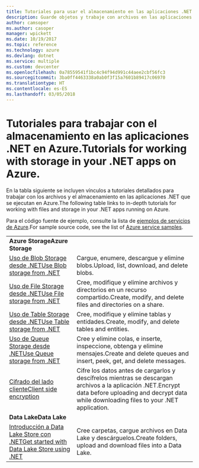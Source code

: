 ```yaml
---
title: Tutoriales para usar el almacenamiento en las aplicaciones .NET en Azure
description: Guarde objetos y trabaje con archivos en las aplicaciones .NET que se ejecutan en Azure
author: camsoper
ms.author: casoper
manager: wpickett
ms.date: 10/19/2017
ms.topic: reference
ms.technology: azure
ms.devlang: dotnet
ms.service: multiple
ms.custom: devcenter
ms.openlocfilehash: 0a78559541f1bc4c94f94d991c44aee2cbf56fc3
ms.sourcegitcommit: 3ba0ff4463338a0ab0f3f15a7601b89417c06970
ms.translationtype: HT
ms.contentlocale: es-ES
ms.lasthandoff: 03/05/2018
---
```

# <a name="tutorials-for-working-with-storage-in-your-net-apps-on-azure"></a><span data-ttu-id="f6ac4-103">Tutoriales para trabajar con el almacenamiento en las aplicaciones .NET en Azure.</span><span class="sxs-lookup"><span data-stu-id="f6ac4-103">Tutorials for working with storage in your .NET apps on Azure.</span></span>

<span data-ttu-id="f6ac4-104">En la tabla siguiente se incluyen vínculos a tutoriales detallados para trabajar con los archivos y el almacenamiento en las aplicaciones .NET que se ejecutan en Azure.</span><span class="sxs-lookup"><span data-stu-id="f6ac4-104">The following table links to in-depth tutorials for working with files and storage in your .NET apps running on Azure.</span></span>

<span data-ttu-id="f6ac4-105">Para el código fuente de ejemplo, consulte la lista de [ejemplos de servicios de Azure](https://azure.microsoft.com/resources/samples/?platform=dotnet).</span><span class="sxs-lookup"><span data-stu-id="f6ac4-105">For sample source code, see the list of [Azure service samples](https://azure.microsoft.com/resources/samples/?platform=dotnet).</span></span>

| | |
|---|---|
| <span data-ttu-id="f6ac4-106">**Azure Storage**</span><span class="sxs-lookup"><span data-stu-id="f6ac4-106">**Azure Storage**</span></span> ||
| <span data-ttu-id="f6ac4-107">[Uso de Blob Storage desde .NET][1]</span><span class="sxs-lookup"><span data-stu-id="f6ac4-107">[Use Blob storage from .NET][1]</span></span> | <span data-ttu-id="f6ac4-108">Cargue, enumere, descargue y elimine blobs.</span><span class="sxs-lookup"><span data-stu-id="f6ac4-108">Upload, list, download, and delete blobs.</span></span> |
| <span data-ttu-id="f6ac4-109">[Uso de File Storage desde .NET][4]</span><span class="sxs-lookup"><span data-stu-id="f6ac4-109">[Use File storage from .NET][4]</span></span> | <span data-ttu-id="f6ac4-110">Cree, modifique y elimine archivos y directorios en un recurso compartido.</span><span class="sxs-lookup"><span data-stu-id="f6ac4-110">Create, modify, and delete files and directories on a share.</span></span> | 
| <span data-ttu-id="f6ac4-111">[Uso de Table Storage desde .NET][3]</span><span class="sxs-lookup"><span data-stu-id="f6ac4-111">[Use Table storage from .NET][3]</span></span> | <span data-ttu-id="f6ac4-112">Cree, modifique y elimine tablas y entidades.</span><span class="sxs-lookup"><span data-stu-id="f6ac4-112">Create, modify, and delete tables and entities.</span></span> |
| <span data-ttu-id="f6ac4-113">[Uso de Queue Storage desde .NET][2]</span><span class="sxs-lookup"><span data-stu-id="f6ac4-113">[Use Queue storage from .NET][2]</span></span> | <span data-ttu-id="f6ac4-114">Cree y elimine colas, e inserte, inspeccione, obtenga y elimine mensajes.</span><span class="sxs-lookup"><span data-stu-id="f6ac4-114">Create and delete queues and insert, peek, get, and delete messages.</span></span> |
| <span data-ttu-id="f6ac4-115">[Cifrado del lado cliente][5]</span><span class="sxs-lookup"><span data-stu-id="f6ac4-115">[Client side encryption][5]</span></span> | <span data-ttu-id="f6ac4-116">Cifre los datos antes de cargarlos y descífrelos mientras se descargan archivos a la aplicación .NET.</span><span class="sxs-lookup"><span data-stu-id="f6ac4-116">Encrypt data before uploading and decrypt data while downloading files to your .NET application.</span></span> 
|<span data-ttu-id="f6ac4-117">**Data Lake**</span><span class="sxs-lookup"><span data-stu-id="f6ac4-117">**Data Lake**</span></span>||
| <span data-ttu-id="f6ac4-118">[Introducción a Data Lake Store con .NET][6]</span><span class="sxs-lookup"><span data-stu-id="f6ac4-118">[Get started with Data Lake Store using .NET][6]</span></span> | <span data-ttu-id="f6ac4-119">Cree carpetas, cargue archivos en Data Lake y descárguelos.</span><span class="sxs-lookup"><span data-stu-id="f6ac4-119">Create folders, upload and download files into a Data Lake.</span></span> | 

[1]: /azure/storage/storage-dotnet-how-to-use-blobs
[2]: /azure/storage/storage-dotnet-how-to-use-queues
[3]: /azure/storage/storage-dotnet-how-to-use-tables
[4]: /azure/storage/storage-dotnet-how-to-use-files
[5]: /azure/storage/storage-client-side-encryption
[6]: /azure/data-lake-store/data-lake-store-get-started-net-sdk